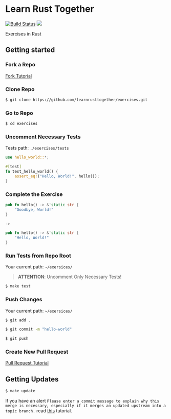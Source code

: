 # Learn Rust Together

[![Build Status](https://travis-ci.org/learnrusttogether/exercises.svg?branch=master)](https://travis-ci.org/learnrusttogether/exercises)
[<img src="https://img.shields.io/badge/-Telegram-blue?logo=telegram">](https://t.me/learnrusttogether)

Exercises in Rust

## Getting started

### Fork a Repo
[Fork Tutorial](https://help.github.com/en/github/getting-started-with-github/fork-a-repo)

### Clone Repo

```bash
$ git clone https://github.com/learnrusttogether/exercises.git
```

### Go to Repo

```bash
$ cd exercises
```

### Uncomment Necessary Tests 

Tests path: `./exercises/tests`

```rust
use hello_world::*;

#[test]
fn test_hello_world() {
    assert_eq!("Hello, World!", hello());
}
```

### Complete the Exercise 

```rust
pub fn hello() -> &'static str {
    "Goodbye, World!"
}

->

pub fn hello() -> &'static str {
    "Hello, World!"
}
```

### Run Tests from Repo Root
Your current path: `~/exersices/`

> **ATTENTION**: Uncomment Only Necessary Tests!

```bash
$ make test
```

### Push Changes
Your current path: `~/exersices/`

```bash
$ git add .

$ git commit -m "hello-world"

$ git push
```

### Create New Pull Request
[Pull Request Tutorial](https://help.github.com/en/github/collaborating-with-issues-and-pull-requests/creating-a-pull-request)

## Getting Updates

```bash
$ make update
```

If you have an alert `Please enter a commit message to explain why this merge is necessary, especially if it merges an updated upstream into a topic branch.` read [this](https://stackoverflow.com/questions/19085807/please-enter-a-commit-message-to-explain-why-this-merge-is-necessary-especially) tutorial.
